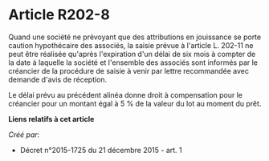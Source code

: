 # Article R202-8

Quand une société ne prévoyant que des attributions en jouissance se porte caution hypothécaire des associés, la saisie
prévue à l'article L. 202-11 ne peut être réalisée qu'après l'expiration d'un délai de six mois à compter de la date à
laquelle la société et l'ensemble des associés sont informés par le créancier de la procédure de saisie à venir par lettre
recommandée avec demande d'avis de réception. 

Le délai prévu au précédent alinéa donne droit à compensation pour le créancier pour un montant égal à 5 % de la valeur du
lot au moment du prêt.

**Liens relatifs à cet article**

_Créé par_:

  - Décret n°2015-1725 du 21 décembre 2015 - art. 1
